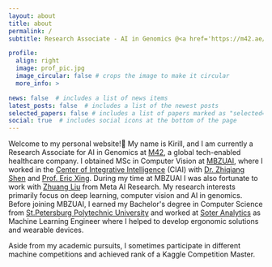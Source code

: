 ```yaml
---
layout: about
title: about
permalink: /
subtitle: Research Associate - AI in Genomics @<a href='https://m42.ae/'>M42</a>.

profile:
  align: right
  image: prof_pic.jpg
  image_circular: false # crops the image to make it circular
  more_info: >

news: false  # includes a list of news items
latest_posts: false  # includes a list of the newest posts
selected_papers: false # includes a list of papers marked as "selected={true}"
social: true  # includes social icons at the bottom of the page
---
```


Welcome to my personal website!👋 My name is Kirill, and I am currently a Research Associate for AI in Genomics at <a href='https://m42.ae/'>M42</a>, a global tech-enabled healthcare company. I obtained MSc in Computer Vision at <a href='https://mbzuai.ac.ae/'>MBZUAI</a>, where I worked in the <a href='https://mbzuai.ac.ae/research/research-center/ciai/'>Center of Integrative Intelligence</a> (CIAI) with <a href='https://zhiqiangshen.com'>Dr. Zhiqiang Shen</a> and <a href='https://mbzuai.ac.ae/study/faculty/professor-eric-xing/'>Prof. Eric Xing</a>. During my time at MBZUAI I was also fortunate to work with <a href='https://liuzhuang13.github.io/'>Zhuang Liu</a> from Meta AI Research. My research interests primarily focus on deep learning, computer vision and AI in genomics. Before joining MBZUAI, I earned my Bachelor's degree in Computer Science from <a href='https://english.spbstu.ru/'>St.Petersburg Polytechnic University</a> and worked at <a href='https://soteranalytics.com/'>Soter Analytics</a> as Machine Learning Engineer where I helped to develop ergonomic solutions and wearable devices. 

Aside from my academic pursuits, I sometimes participate in different machine competitions and achieved rank of a Kaggle Competition Master. 

